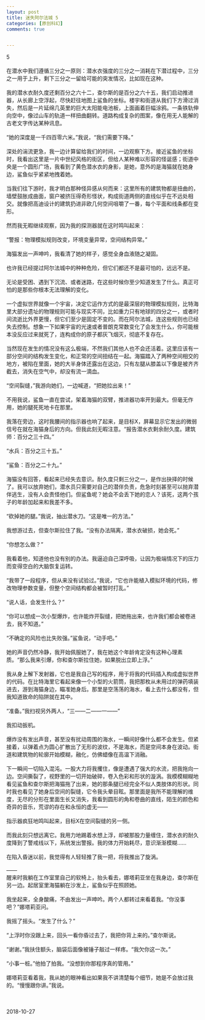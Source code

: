 ```yaml
---
layout: post
title: 迷失阿尔法城 5
categories: [原创科幻]
comments: true


---
```

5
<br>
<br>
在潜水中我们遵循三分之一原则：潜水衣强度的三分之一消耗在下潜过程中，三分之一用于上升，剩下三分之一留给可能的突发情况，比如现在这种。
<br>
<br>我的潜水衣耐久度还剩百分之六十二，查尔斯的是百分之六十五，我们启动推进器，从长廊上空浮起，尽快赶往地图上鲨鱼的坐标。楼宇和街道从我们下方滑过消失，然后是一片延绵几英里的巨大太阳能电池板，上面画着巨幅涂鸦。一条铁轨伸向空中，像过山车的轨道一样扭曲翻转。道路构成复杂的图案，像在用无人能解的古老文字传达某种讯息。
<br>
<br>“她的深度是一千四百零六米。”我说，“我们需要下降。”
<br>
<br>深处的湍流更急，我一边计算留给我们的时间，一边观察下方。接近鲨鱼的坐标时，我看出这里是一片中世纪风格的街区，但给人某种难以形容的怪诞感；街道中央是一个圆形广场，我看到了黄色潜水衣的身影，是她，意外的是海猫就在她身边，鲨鱼似乎紧紧地拽着她。
<br>
<br>当我们往下游时，我才明白那种怪异感从何而来：这里所有的建筑物都是扭曲的，墙壁鼓胀成曲面，窗户被挤压得奇形怪状，构成街道两侧的直线似乎在不远处相交。就像把高迪设计的建筑扔进非欧几何空间咀嚼了一番，每个平面和线条都在变形。
<br>
<br>然而我无暇继续观察，因为我的探测器就在这时鸣叫起来：
<br>
<br>“警报：物理模拟规则改变，环境变量异常，空间结构异常。”
<br>
<br>海猫发出一声呻吟，我看清了她的样子，感觉全身血液随之凝固。
<br>
<br>也许我已经提过阿尔法城中的种种危险，但它们都还不是最可怕的，远远不是。
<br>
<br>无论是受困、遇到下沉流、或者迷路，在这些时候你至少知道发生了什么。真正可怕的是那些你根本无法理解的变化。
<br>
<br>一个虚拟世界就像一个宇宙，决定它运作方式的是最深层的物理模拟规则，比特海里大部分遗址的物理规则可能与现实不同，比如重力只有地球的四分之一，或者时间流逝比外界更慢，但它们至少是固定不变的。而在阿尔法城，连这些规则也已经失去控制。想象一下如果宇宙的光速或者普朗克常数变化了会发生什么，你可能根本没反应过来就死了，连构成你的原子都灰飞烟灭，彻底不复存在。
<br>
<br>当然现在发生的情况没有这么极端，不然我们其他人也不会还活着。这里应该有一部分空间的结构发生变化，和正常的空间扭结在一起。海猫踏入了两种空间相交的地方，被陷在里面，她的大半身体还露出在这边，只有左腿从膝盖以下像是被齐齐截去，消失在空气中，却没有流一滴血。
<br>
<br>“空间裂缝，”我游向她们，一边喊道，“把她拉出来！”
<br>
<br>不用我说，鲨鱼一直在尝试，架着海猫的双臂，推进器功率开到最大。但毫无作用，她的腿死死地卡在那里。
<br>
<br>我落在旁边，这时我腰间的指示器也响了起来，是目标X，屏幕显示它发出的微弱信号在就在海猫身后的方向。但我此刻无暇注意。“报告潜水衣剩余耐久度。建筑师：百分之三十四。”
<br>
<br>“水兵：百分之三十五。”
<br>
<br>“鲨鱼：百分之二十九。”
<br>
<br>海猫没有回答，看起来已经失去意识。耐久度只剩三分之一，是作出抉择的时候了。我可以放弃她们，潜水员只需要对自己的潜伴负责，危急时刻甚至可以抛弃潜伴逃生，没有人会责怪他们。但鲨鱼呢？她会不会丢下她的恋人？该死，这两个孩子的年龄加起来和我差不多。
<br>
<br>“砍掉她的腿。”我说，抽出潜水刀。“这是唯一的方法。”
<br>
<br>我想游过去，但查尔斯拉住了我。“没有办法隔离，潜水衣破损，她会死。”
<br>
<br>“你想怎么做？”
<br>
<br>我看着他，知道他也没有别的办法。我逼迫自己深呼吸，让因为极端情况下的压力而变得空白的大脑恢复运转。
<br>
<br>“我带了一段程序，但从来没有试验过。”我说，“它也许能植入模拟环境的代码，修改物理参数变量，但整个空间结构都会被暂时打乱。”
<br>
<br>“说人话，会发生什么？”
<br>
<br>“你可以想成一次小型爆炸，也许能炸开裂缝，把她拖出来，也许我们都会被卷进去，我不知道。”
<br>
<br>“不确定的风险也比失败强。”鲨鱼说，“动手吧。”
<br>
<br>她的声音仍然冷静，我开始佩服她了，我在她这个年龄肯定没有这种心理素质。“那么我来引爆，你和查尔斯拉住她，如果脱出立即上浮。”
<br>
<br>我从身上解下发射器，它也是我自己写的程序，用于将我的代码插入构成虚拟世界的代码。在比特海里它看起来像一个小型的火箭筒，我把那枚从未用过的弹药填装进去，游到海猫身边，瞄准她身后。那里是空荡荡的海水，看上去什么都没有，但我知道致命的陷阱就在其中。
<br>
<br>“准备。”我扫视另外两人，“三——二——一——”
<br>
<br>我扣动扳机。
<br>
<br>爆炸没有发出声音，甚至没有扰动周围的海水，一瞬间好像什么都不会发生。但紧接着，以弹着点为圆心扩散出了无形的波纹，不是海水，而是空间本身在波动。街道和建筑物的轮廓开始模糊，融化，仿佛蜡像在高温下消融。
<br>
<br>下一瞬间一切陷入混沌。一股大力将我攫住，像是遭遇了强大的水流，把我拖向一边。空间撕裂了，视野里的一切开始破碎，卷入色彩和形状的漩涡。我模模糊糊地看见鲨鱼和查尔斯把海猫拖了出来，她的那条腿已经完全不似人类肢体的形状。同时我也看见了她身后空间的裂缝，它令我头晕目眩。那里面是我所不能理解的维度，无尽的分形在里面生长又消失，我看到圆形的角和卷曲的直线，陌生的颜色和奇异的音乐，荒谬的存在和永恒的虚无——
<br>
<br>指示器疯狂地鸣叫起来，目标X在空间裂缝的另一侧。
<br>
<br>而我此刻只想远离它。我用力地踢着水想上浮，却被那股力量缠住，潜水衣的耐久度降到了警戒线以下，系统发出警报。我的体力开始耗尽，意识渐渐模糊……
<br>
<br>在陷入昏迷以前，我觉得有人轻轻推了我一把，将我推出了旋涡。
<br>
<br>——
<br>醒来时我躺在工作室里自己的软椅上，抬头看去，娜塔莉亚坐在我身边，查尔斯在另一边。起居室里海猫躺在沙发上，鲨鱼似乎在照顾她。
<br>
<br>我坐起来，全身酸痛，不由发出一声呻吟。两个人都转过来看着我。“你没事吧？”娜塔莉亚问。
<br>
<br>我摇了摇头。“发生了什么？”
<br>
<br>“上浮时你没跟上来，回头一看你昏过去了，我把你背上来的。”查尔斯说。
<br>
<br>“谢谢。”我扶住额头，脑袋后面像被锤子敲过一样疼。“我欠你这一次。”
<br>
<br>“小事一桩。”他拍了拍我。“没想到你那程序真的管用。”
<br>
<br>娜塔莉亚看着我，我从她的眼神看出如果我不讲清楚每个细节，她是不会放过我的。“慢慢跟你讲。”我说。
<br>
<br>
<br>
<br>2018-10-27
<br>
<br>
<br>
<br>
<br>
<br>
<br>
<br>